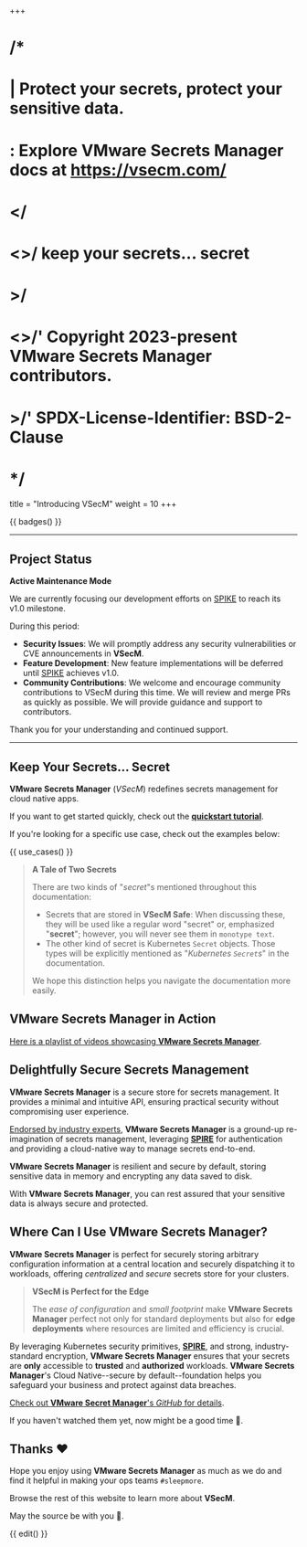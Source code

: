 +++
# /*
# |    Protect your secrets, protect your sensitive data.
# :    Explore VMware Secrets Manager docs at https://vsecm.com/
# </
# <>/  keep your secrets... secret
# >/
# <>/' Copyright 2023-present VMware Secrets Manager contributors.
# >/'  SPDX-License-Identifier: BSD-2-Clause
# */

title = "Introducing VSecM"
weight = 10
+++

{{ badges() }}

----

## Project Status

**Active Maintenance Mode**

We are currently focusing our development efforts on
[SPIKE](https://github.com/spiffe/spike) to reach its v1.0 milestone.

During this period:

- **Security Issues**: We will promptly address any security vulnerabilities or
  CVE announcements in **VSecM**.
- **Feature Development**: New feature implementations will be deferred until
  [SPIKE](https://github.com/spiffe/spike) achieves v1.0.
- **Community Contributions**: We welcome and encourage community contributions
  to VSecM during this time. We will review and merge PRs as quickly as possible.
  We will provide guidance and support to contributors.

Thank you for your understanding and continued support.

----


## Keep Your Secrets... Secret

**VMware Secrets Manager** (*VSecM*) redefines secrets management for 
cloud native apps.

If you want to get started quickly, check out the [**quickstart tutorial**](@/documentation/getting-started/overview.md).

If you're looking for a specific use case, check out the examples below:

{{ use_cases() }}

> **A Tale of Two Secrets**
> 
> There are two kinds of "*secret*"s mentioned throughout this documentation:
> 
> * Secrets that are stored in **VSecM Safe**: When discussing these, they will
>   be used like a regular word "secret" or, emphasized "**secret**"; however,
>   you will never see them in `monotype text`.
> * The other kind of secret is Kubernetes `Secret` objects. Those types
>   will be explicitly mentioned as "*Kubernetes `Secret`s*" in the documentation.
> 
> We hope this distinction helps you navigate the documentation more easily.

## **VMware Secrets Manager** in Action

[Here is a playlist of videos showcasing **VMware Secrets Manager**][videos].

[videos]: @/showcase/vsecm.md "Showcase"

## Delightfully Secure Secrets Management

**VMware Secrets Manager** is a secure store for secrets management. It provides
a minimal and intuitive API, ensuring practical security without compromising user
experience.

[Endorsed by industry experts][endorsements], **VMware Secrets Manager** is a
ground-up re-imagination of secrets management, leveraging [**SPIRE**][spire]
for authentication and providing a cloud-native way to manage secrets end-to-end.

**VMware Secrets Manager** is resilient and secure by default, storing sensitive
data in memory and encrypting any data saved to disk.

With **VMware Secrets Manager**, you can rest assured that your sensitive data is
always secure and protected.

[endorsements]: @/community/endorsements.md "Endorsements"

## Where Can I Use **VMware Secrets Manager**?

**VMware Secrets Manager** is perfect for securely storing arbitrary
configuration information at a central location and securely dispatching it to
workloads, offering *centralized* and *secure* secrets store for your clusters.

> **VSecM is Perfect for the Edge**
>
> The *ease of configuration* and *small footprint* make **VMware Secrets Manager**
> perfect not only for standard deployments but also for **edge deployments** where
> resources are limited and efficiency is crucial.


By leveraging Kubernetes security primitives, [**SPIRE**][spire], and strong,
industry-standard encryption, **VMware Secrets Manager** ensures that your
secrets are **only** accessible to **trusted** and **authorized** workloads.
**VMware Secrets Manager**'s Cloud Native--secure by default--foundation helps
you safeguard your business and protect against data breaches.

[Check out **VMware Secret Manager**'s *GitHub* for details][vsecm-github].

[spire]: https://spiffe.io/spire
[vsecm-github]: https://github.com/vmware-tanzu/secrets-manager

If you haven't watched them yet, now might be a good time 🙂.

## Thanks ❤️

Hope you enjoy using **VMware Secrets Manager** as much as we do and find it
helpful in making your ops teams `#sleepmore`.

Browse the rest of this website to learn more about **VSecM**.

May the source be with you 🦄.

{{ edit() }}
